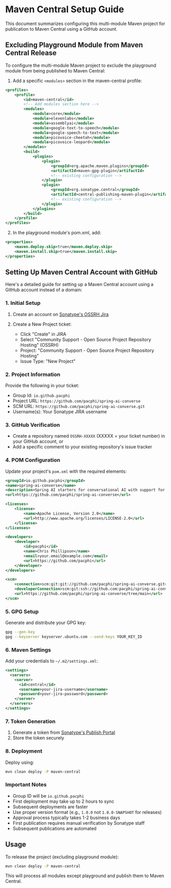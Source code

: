 # Maven Central Setup Guide

This document summarizes configuring this multi-module Maven project for publication to Maven Central using a GitHub account.

## Excluding Playground Module from Maven Central Release

To configure the multi-module Maven project to exclude the playground module from being published to Maven Central:

1. Add a specific `<modules>` section in the maven-central profile:

```xml
<profiles>
    <profile>
        <id>maven-central</id>
        <!-- Add modules section here -->
        <modules>
            <module>core</module>
            <module>elevenlabs</module>
            <module>assemblyai</module>
            <module>google-text-to-speech</module>
            <module>google-speech-to-text</module>
            <module>picovoice-cheetah</module>
            <module>picovoice-leopard</module>
        </modules>
        <build>
            <plugins>
                <plugin>
                    <groupId>org.apache.maven.plugins</groupId>
                    <artifactId>maven-gpg-plugin</artifactId>
                    <!-- existing configuration -->
                </plugin>
                <plugin>
                    <groupId>org.sonatype.central</groupId>
                    <artifactId>central-publishing-maven-plugin</artifactId>
                    <!-- existing configuration -->
                </plugin>
            </plugins>
        </build>
    </profile>
</profiles>
```

2. In the playground module's pom.xml, add:

```xml
<properties>
    <maven.deploy.skip>true</maven.deploy.skip>
    <maven.install.skip>true</maven.install.skip>
</properties>
```

## Setting Up Maven Central Account with GitHub

Here's a detailed guide for setting up a Maven Central account using a GitHub account instead of a domain:

### 1. Initial Setup

1. Create an account on [Sonatype's OSSRH Jira](https://issues.sonatype.org/secure/Signup!default.jspa)

2. Create a New Project ticket:
    - Click "Create" in JIRA
    - Select "Community Support - Open Source Project Repository Hosting" (OSSRH)
    - Project: "Community Support - Open Source Project Repository Hosting"
    - Issue Type: "New Project"

### 2. Project Information

Provide the following in your ticket:
- Group Id: `io.github.pacphi`
- Project URL: `https://github.com/pacphi/spring-ai-converse`
- SCM URL: `https://github.com/pacphi/spring-ai-converse.git`
- Username(s): Your Sonatype JIRA username

### 3. GitHub Verification

- Create a repository named `OSSRH-XXXXX` (XXXXX = your ticket number) in your GitHub account, or
- Add a specific comment to your existing repository's issue tracker

### 4. POM Configuration

Update your project's `pom.xml` with the required elements:

```xml
<groupId>io.github.pacphi</groupId>
<name>spring-ai-converse</name>
<description>Spring AI starters for conversational AI with support for alternative model providers</description>
<url>https://github.com/pacphi/spring-ai-converse</url>

<licenses>
    <license>
        <name>Apache License, Version 2.0</name>
        <url>http://www.apache.org/licenses/LICENSE-2.0</url>
    </license>
</licenses>

<developers>
    <developer>
        <id>pacphi</id>
        <name>Chris Phillipson</name>
        <email>your.email@example.com</email>
        <url>https://github.com/pacphi</url>
    </developer>
</developers>

<scm>
    <connection>scm:git:git://github.com/pacphi/spring-ai-converse.git</connection>
    <developerConnection>scm:git:ssh://github.com:pacphi/spring-ai-converse.git</developerConnection>
    <url>https://github.com/pacphi/spring-ai-converse/tree/main</url>
</scm>
```

### 5. GPG Setup

Generate and distribute your GPG key:
```bash
gpg --gen-key
gpg --keyserver keyserver.ubuntu.com --send-keys YOUR_KEY_ID
```

### 6. Maven Settings

Add your credentials to `~/.m2/settings.xml`:
```xml
<settings>
  <servers>
    <server>
      <id>central</id>
      <username>your-jira-username</username>
      <password>your-jira-password</password>
    </server>
  </servers>
</settings>
```

### 7. Token Generation

1. Generate a token from [Sonatype's Publish Portal](https://central.sonatype.org/publish/publish-portal-signup/)
2. Store the token securely

### 8. Deployment

Deploy using:
```bash
mvn clean deploy -P maven-central
```

### Important Notes

- Group ID will be `io.github.pacphi`
- First deployment may take up to 2 hours to sync
- Subsequent deployments are faster
- Use proper version format (e.g., `1.0.0` not `1.0.0-SNAPSHOT` for releases)
- Approval process typically takes 1-2 business days
- First publication requires manual verification by Sonatype staff
- Subsequent publications are automated

## Usage

To release the project (excluding playground module):
```bash
mvn clean deploy -P maven-central
```

This will process all modules except playground and publish them to Maven Central.